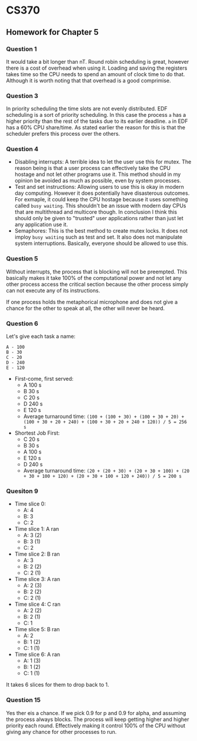 # CS370
## Homework for Chapter 5

### Question 1

It would take a bit longer than nT. Round robin scheduling is great, however there is a cost of overhead when using it. Loading and saving the registers takes time so the CPU needs to spend an amount of clock time to do that. Although it is worth noting that that overhead is a good comprimise.

### Question 3

In priority scheduling the time slots are not evenly distributed. EDF scheduling is a sort of priority scheduling. In this case the process `a` has a higher priority than the rest of the tasks due to its earlier deadline. `a` in EDF has a 60% CPU share/time. As stated earlier the reason for this is that the scheduler prefers this process over the others.

### Question 4

- Disabling interrupts: A terrible idea to let the user use this for mutex. The reason being is that a user process can effectively take the CPU hostage and not let other programs use it. This method should in my opinion be avoided as much as possible, even by system processes.
- Test and set instructions: Allowing users to use this is okay in modern day computing. However it does potentially have disasterous outcomes. For exmaple, it could keep the CPU hostage because it uses something called `busy waiting`. This shouldn't be an issue with modern day CPUs that are multithread and multicore though. In conclusion I think this should only be given to "trusted" user applications rather than just let any application use it.
- Semaphores: This is the best method to create mutex locks. It does not imploy `busy waiting` such as test and set. It also does not manipulate system interruptions. Basically, everyone should be allowed to use this.

### Question 5

Without interrupts, the process that is blocking will not be preempted. This basically makes it take 100% of the computational power and not let any other process access the critical section because the other process simply can not execute any of its instructions.

If one process holds the metaphorical microphone and does not give a chance for the other to speak at all, the other will never be heard.

### Question 6

Let's give each task a name:

```
A - 100
B - 30
C - 20
D - 240
E - 120
```
- First-come, first served:
	- A 100 s
	- B 30 s
	- C 20 s
	- D 240 s
	- E 120 s
	- Average turnaround time: `(100 + (100 + 30) + (100 + 30 + 20) + (100 + 30 + 20 + 240) + (100 + 30 + 20 + 240 + 120)) / 5 = 256 s`
- Shortest Job First:
	- C 20 s
	- B 30 s
	- A 100 s
	- E 120 s
	- D 240 s
	- Average turnaround time: `(20 + (20 + 30) + (20 + 30 + 100) + (20 + 30 + 100 + 120) + (20 + 30 + 100 + 120 + 240)) / 5 = 200 s`

### Quesiton 9

- Time slice 0:
	- A: 4
	- B: 3
	- C: 2
- Time slice 1: A ran
	- A: 3 (2)
	- B: 3 (1)
	- C: 2
- Time slice 2: B ran
	- A: 3
	- B: 2 (2)
	- C: 2 (1)
- Time slice 3: A ran
	- A: 2 (3)
	- B: 2 (2)
	- C: 2 (1)
- Time slice 4: C ran
	- A: 2 (2)
	- B: 2 (1)
	- C: 1
- Time slice 5: B ran
	- A: 2
	- B: 1 (2)
	- C: 1 (1)
- Time slice 6: A ran
	- A: 1 (3)
	- B: 1 (2)
	- C: 1 (1)

It takes 6 slices for them to drop back to 1.

### Question 15

Yes ther eis a chance. If we pick 0.9 for p and 0.9 for alpha, and assuming the process always blocks. The process will keep getting higher and higher priority each round. Effectively making it control 100% of the CPU without giving any chance for other processes to run.

